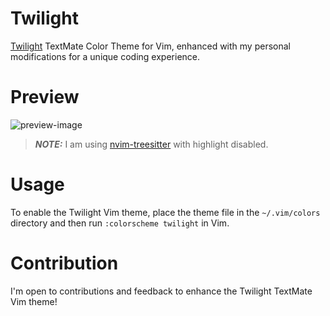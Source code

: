 # Twilight

[Twilight](https://inkdeep.github.io/TextMate-Themes/#twilight) TextMate Color Theme for Vim, enhanced with my personal modifications for a unique coding experience.

# Preview

![preview-image](https://github.com/RamonAsuncion/twilight-theme/assets/40077628/4cb24197-0a6b-45e6-a73b-c11c907911ea)

> **_NOTE:_** I am using [nvim-treesitter](https://tree-sitter.github.io/tree-sitter/) with highlight disabled.

# Usage

To enable the Twilight Vim theme, place the theme file in the `~/.vim/colors` directory and then run `:colorscheme twilight` in Vim.

# Contribution

I'm open to contributions and feedback to enhance the Twilight TextMate Vim theme!
